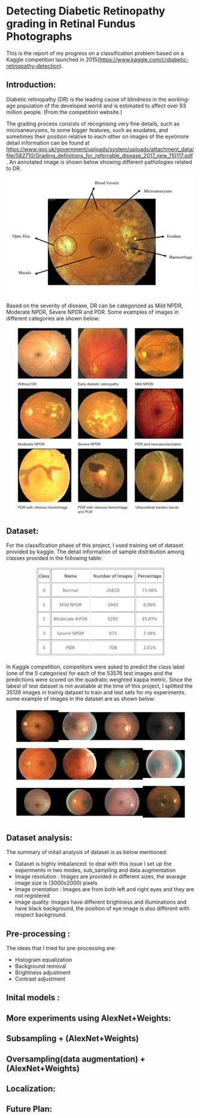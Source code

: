 # Detecting Diabetic Retinopathy grading in Retinal Fundus Photographs
This is the report of my progress on a classification problem based on a Kaggle competition launched in 2015(https://www.kaggle.com/c/diabetic-retinopathy-detection). 
## Introduction: 
Diabetic retinopathy (DR) is the leading cause of blindness in the working-age population of the developed world and is estimated to affect over 93 million people. (From the competition website.)

The grading process consists of recognising very fine details, such as microaneurysms, to some bigger features, such as exudates, and sometimes their position relative to each other on images of the eye(more detail information can be found at https://www.gov.uk/government/uploads/system/uploads/attachment_data/file/582710/Grading_definitions_for_referrable_disease_2017_new_110117.pdf . An annotated image is shown below showing different pathologies related to DR.

<p align="center"><img src="https://github.com/monasharifi/Deep_Learning_project/blob/master/biomarkers_1.png" width="550"></p>
Based on the severity of disease, DR can be categorized as Mild NPDR, Moderate NPDR, Severe NPDR and PDR. Some examples of images in different categories are shown below: 
<p align="center"><img src="https://github.com/monasharifi/Deep_Learning_project/blob/master/DR_overview.png" width="450"></p>

## Dataset:
For the classification phase of this project, I used training set of dataset provided by kaggle. The detail information of sample distribution among classes provided in the following table: 
<p align="center"><img src="https://github.com/monasharifi/Deep_Learning_project/blob/master/dataset.png" width="350"></p>
In Kaggle competition, competitors were asked to predict the class label (one of the 5 categories) for each of the 53576 test images and the predictions were scored on the quadratic weighted kappa metric. Since the labesl of test dataset is not available at the time of this project, I splitted the 35126 images in trainig dataset to train and test sets for my experiments.  some example of images in the dataset are as shown below: 
<p align="center"><img src="https://github.com/monasharifi/Deep_Learning_project/blob/master/montage.png" width="450"></p>

## Dataset analysis:
The summary of initail analysis of dataset is as below mentioned: 
* Dataset is highly imbalanced: to deal with this issue I set up the experiments in two modes, sub_sampling and data augmentation
* Image resolution : Images are provided in different sizes, the avarage image size is (3000x2000) pixels 
* Image orientation : Images are from both left and right eyes and they are not registered
* Image quality: Images have different brightness and illuminations and have black background, the position of eye image is also different with respect background. 

## Pre-processing :
The ideas that I tried for pre-processing are: 
* Histogram equalization
* Background removal
* Brightness adjustment
* Contrast adjustment

## Inital models :

## More experiments using AlexNet+Weights: 

## Subsampling + (AlexNet+Weights)

## Oversampling(data augmentation) + (AlexNet+Weights)

## Localization: 

## Future Plan: 





